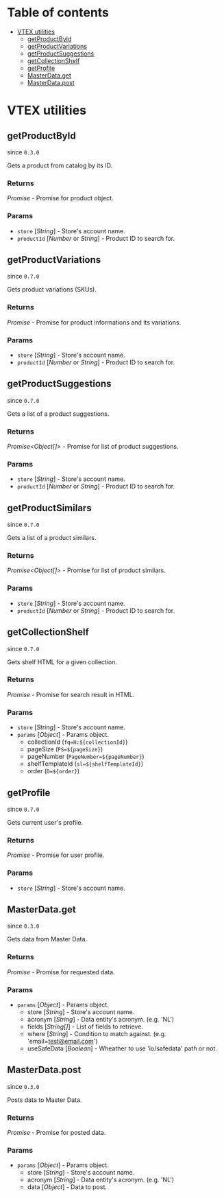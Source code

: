 # Table of contents

- [VTEX utilities](#vtex-utilities)
  - [getProductById](#getProductById)
  - [getProductVariations](#getProductVariations)
  - [getProductSuggestions](#getProductSuggestions)
  - [getCollectionShelf](#getCollectionShelf)
  - [getProfile](#getProfile)
  - [MasterData.get](#masterdataget)
  - [MasterData.post](#masterdatapost)

# VTEX utilities

## getProductById
since `0.3.0`

Gets a product from catalog by its ID.

### Returns
*Promise* - Promise for product object.

### Params

 - `store` [*String*] - Store's account name.
 - `productId` [*Number* or *String*] - Product ID to search for.


## getProductVariations
since `0.7.0`

Gets product variations (SKUs).

### Returns
*Promise* - Promise for product informations and its variations.

### Params

 - `store` [*String*] - Store's account name.
 - `productId` [*Number* or *String*] - Product ID to search for.


## getProductSuggestions
since `0.7.0`

Gets a list of a product suggestions.

### Returns
*Promise<Object[]>* - Promise for list of product suggestions.

### Params

 - `store` [*String*] - Store's account name.
 - `productId` [*Number* or *String*] - Product ID to search for.


## getProductSimilars
since `0.7.0`

Gets a list of a product similars.

### Returns
*Promise<Object[]>* - Promise for list of product similars.

### Params

 - `store` [*String*] - Store's account name.
 - `productId` [*Number* or *String*] - Product ID to search for.


## getCollectionShelf
since `0.7.0`

Gets shelf HTML for a given collection.

### Returns
*Promise<String>* - Promise for search result in HTML.

### Params

- `store` [*String*] - Store's account name.
- `params` [*Object*] - Params object.
  - collectionId (`fq=H:${collectionId}`) 
  - pageSize (`PS=${pageSize}`)
  - pageNumber (`PageNumber=${pageNumber}`) 
  - shelfTemplateId (`sl=${shelfTemplateId}`) 
  - order (`O=${order}`) 


## getProfile
since `0.7.0`

Gets current user's profile.

### Returns
*Promise* - Promise for user profile.

### Params

- `store` [*String*] - Store's account name.

## MasterData.get
since `0.3.0`

Gets data from Master Data.

### Returns
*Promise* - Promise for requested data.

### Params
- `params` [*Object*] - Params object.
  - store [*String*] - Store's account name.
  - acronym [*String*] - Data entity's acronym. (e.g. 'NL')
  - fields [*String[]*] - List of fields to retrieve.
  - where [*String*] - Condition to match against. (e.g. 'email=test@email.com')
  - useSafeData [*Boolean*] - Wheather to use 'io/safedata' path or not.


## MasterData.post
since `0.3.0`

Posts data to Master Data.

### Returns
*Promise* - Promise for posted data.

### Params
- `params` [*Object*] - Params object.
  - store [*String*] - Store's account name.
  - acronym [*String*] - Data entity's acronym. (e.g. 'NL')
  - data [*Object*] - Data to post.